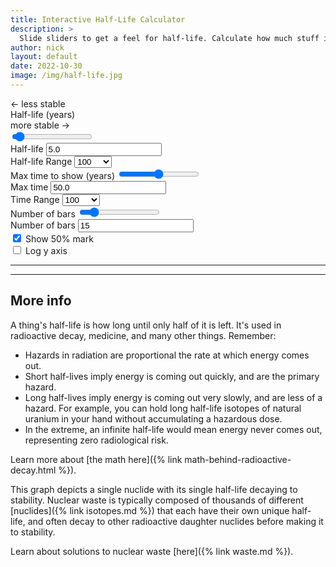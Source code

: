 ```yaml
---
title: Interactive Half-Life Calculator
description: >
  Slide sliders to get a feel for half-life. Calculate how much stuff is left after a few half-lives.
author: nick
layout: default
date: 2022-10-30
image: /img/half-life.jpg
---
```


<div class="row">
<div class="col-12" markdown="1">

<div class="row">
<div class="col-8">


<div class="row">
<div class="col-4">
<span class="float-start fw-light fst-italic">&#8592; less stable</span>
</div>
<div class="col-4 text-center">
<label for="halflife" class="form-label">
Half-life (years)
</label>
</div>
<div class="col-4">
<span class="float-end fw-light fst-italic">more stable &#8594;</span>
</div>
</div>


<input type="range" value="5.0" step="1" min="1" class="form-range" id="halflife">
</div>
<div class="col-2" markdown="1">
<label for="value">Half-life</label>
<input type="input" value="5.0" class="form-control" id="value">
</div>
<div class="col-1 px-0 mx-0">
<label for="hl-range-select">Half-life Range</label>
<select class="form-select" aria-label="Half-life Range" id="hl-range-select">
  <option value="100">100</option>
  <option value="1000">1,000</option>
  <option value="10000">10 k</option>
  <option value="100000">100 k</option>
  <option value="1000000">1 M</option>
  <option value="10000000">10 M</option>
  <option value="100000000">100 M</option>
  <option value="1000000000">1 B</option>
  <option value="10000000000">10 B</option>
</select>
</div>
</div>
<div class="row">

<div class="col-3">
<label for="maxtime" class="form-label">Max time to show (years)</label>
<input type="range" value="50.0" min="1" step="1" class="form-range" id="maxtime">
</div>
<div class="col-2">
<label for="maxtime-val">Max time</label>
<input type="input" value="50.0" class="form-control" id="maxtime-val">
</div>
<div class="col-1 px-0 mx-0">
<label for="time-range-select">Time Range</label>
<select class="form-select" aria-label="Time Range" id="time-range-select">
  <option value="100">100</option>
  <option value="1000">1,000</option>
  <option value="10000">10 k</option>
  <option value="100000">100 k</option>
  <option value="1000000">1 M</option>
  <option value="10000000">10 M</option>
  <option value="100000000">100 M</option>
  <option value="1000000000">1 B</option>
  <option value="10000000000">10 B</option>
</select>
</div>
<div class="col-2" markdown="1">
<label for="numbars-range" class="form-label">Number of bars</label>
<input type="range" value="15" min="1" step="1" class="form-range" id="numbars-range">
</div>
<div class="col-2" markdown="1">
<label for="numbars-val" class="form-label">Number of bars</label>
<input type="input" value="15" class="form-control" id="numbars-val">
</div>
<div class="col-2" markdown="1">
<!-- disable logx for now b/c bars get misleadingly wide -->
<div class="form-check">
  <input hidden class="form-check-input" type="checkbox" value="" id="logx">
  <label hidden class="form-check-label" for="logx">
    Log x axis
  </label>
</div>
<div class="form-check">
  <input class="form-check-input" type="checkbox" checked value="" id="hlnote">
  <label class="form-check-label" for="hlnote">
    Show 50% mark
  </label>
</div>
<div class="form-check">
  <input class="form-check-input" type="checkbox" value="" id="logy" >
  <label class="form-check-label" for="logy">
    Log y axis
  </label>
</div>
</div>

</div>

<hr/>

<div class="row">
<div class="col-md-12" id='plot'></div>
</div>

<hr/>

## More info

A thing's half-life is how long until only half of it is left. It's used
in radioactive decay, medicine, and many other things. Remember:

* Hazards in radiation are proportional the rate at which energy comes out. 
* Short half-lives imply energy is coming out quickly, and are the primary hazard.
* Long half-lives imply energy is coming out very slowly, and are less
of a hazard. For example, you can hold long half-life isotopes of natural
uranium in your hand without accumulating a hazardous dose.
* In the extreme, an infinite half-life would mean energy never comes out, representing zero radiological risk. 

Learn more about [the math here]({% link math-behind-radioactive-decay.html %}).

This graph depicts a single nuclide with its single half-life decaying to stability. Nuclear
waste is typically composed of thousands of different [nuclides]({% link isotopes.md %}) that
each have their own unique half-life, and often decay to other radioactive daughter
nuclides before making it to stability.

Learn about solutions to nuclear waste [here]({% link waste.md %}).

<script src='https://cdn.plot.ly/plotly-2.16.1.min.js'></script>

<script>

let halflife=document.getElementById("halflife");
let number=document.getElementById('value')
let hl_range_select=document.getElementById('hl-range-select')
let maxtime_range=document.getElementById("maxtime");
let maxtime_val=document.getElementById('maxtime-val')
let time_range_select=document.getElementById('time-range-select')
let numbars_range=document.getElementById("numbars-range");
let numbars_val=document.getElementById('numbars-val')
let logx=document.getElementById('logx')
let logy=document.getElementById('logy')
let hlnote=document.getElementById('hlnote')

halflife.addEventListener("input",(e)=>{
    let val = parseFloat(e.target.value);
    if (val<parseFloat(0.0)) {
        return
    }
  number.value=val;
  compute();
})
number.addEventListener("input",(e)=>{
  halflife.value=e.target.value;
  compute();
})
hl_range_select.addEventListener("change",(e)=>{
  halflife.max=e.target.value;
})

maxtime_range.addEventListener("input",(e)=>{
    let val = parseFloat(e.target.value);
    if (val<parseFloat(0.0)) {
        return
    }
  maxtime_val.value=val;
  compute();
})
maxtime_val.addEventListener("input",(e)=>{
  maxtime_range.value=e.target.value;
  compute();
})
time_range_select.addEventListener("change",(e)=>{
  maxtime_range.max=e.target.value;
})

numbars_range.addEventListener("input",(e)=>{
    let val = parseFloat(e.target.value);
    if (val<parseFloat(0.0)) {
        return
    }
  numbars_val.value=val;
  compute();
})
numbars_val.addEventListener("input",(e)=>{
  numbars_range.value=e.target.value;
  compute();
})
logx.addEventListener("input",(e)=>{
  compute();
})
logy.addEventListener("input",(e)=>{
  compute();
})
hlnote.addEventListener("input",(e)=>{
  compute();
})


function compute() {
    let maxtime = Number(maxtime_val.value);
    let initial = 100;
    let numbars = Number(numbars_val.value);
    let halflife = Number(number.value);
    // if they want 10 bars between 0 and 100 years, 
    // then the 10th bar with have index 9, and we need 9/10
    let times = Array.from({length: numbars}, (x, i) => i*maxtime/(numbars-1));
    let times2 = Array.from({length: 50}, (x, i) => i*maxtime/(50-1));
    let dec_const = Math.log(2)/halflife;

    // update line data
    let line_vals = times2.map((time) => initial*Math.exp(-dec_const * time))
    let line = {
        x: times2,
        y: line_vals,
        type: 'scatter',
        showlegend: false,
        marker: {
            "color": "black",
          }
    };
    // update bars data
    let rvals = times.map((time) => initial*Math.exp(-dec_const * time))
    let radioactive = {
        x: times,
        y: rvals,
        text: rvals.map((val) => String(val.toFixed(1))),
        name: 'Still radioactive',
        type: 'bar',
        marker: {
            "color": "firebrick",
            "pattern": {
              "solidity": 0.5
            }
          }
    };
    let decayed = {
        x: times,
        y: times.map((time) => initial*(1-Math.exp(-dec_const * time))),
        name: 'No longer radioactive',
        type: 'bar',
        marker: {
            "color": "burlywood",
            "pattern": {
              "shape": "x",
              "solidity": 0.5
            }
          }
    };

    /*
    if (numbars>30){ 
      // with too many bars the axis label gets too crowded
      // Hmm actually this isn't toggling back to auto when we have
      // lots of bars and performance tanks so we better just leave 
      // autoformatting on for now.
      layout.xaxis.autotick = true;
      layout.xaxis.autorange = true;
      layout.xaxis.dtick = '';
      layout.xaxis.ticks = '';
    } else {
      layout.xaxis.autotick = false;
      layout.xaxis.dtick = (maxtime/numbars);
    }
    */

    let halfpoint;
    if(logy.checked) {
      layout.yaxis.type="log"
      // on log plots the half-way point goofs it up so we have to manually
      // map the annotation
      halfpoint = Math.log10(initial * 0.5)

    }
    else {
      layout.yaxis.type=""
      halfpoint = initial * 0.5
    }
    if(logx.checked) {
      layout.xaxis.type="log"
    }
    else {
      layout.xaxis.type=""
    }

  if (hlnote.checked && halflife<=maxtime) {

    layout.annotations= [
      {
        x: halflife,
        y: halfpoint,
        xref: 'x',
        yref: 'y',
        text: 'Half of the<br>atoms remain',
        showarrow: true,
        font: {
          size: 16,
        },
        arrowhead: 7,
        opacity: 0.8,
        bgcolor: 'white',
        ax: 0,
        ay: -40
      }
    ]
  }
  else {
    layout.annotations=[]
  }

    var data=[line, radioactive, decayed ];
    Plotly.react('plot', data, layout);
    
}


var trace1 = { };
var trace2 = { };
var data = [trace1, trace2];

var layout = {barmode: 'stack', 
  yaxis: {
      type: 'linear', autorange: true ,
      title: { 
      text: 'Number of atoms',
        },
    }, 
  xaxis: { autotick: true, nticks: 10,
  title: {
        text: 'Time (years)', 
  }},
  showlegend: true,
  legend: {
    x: 1,
    xanchor: 'right',
    y: 1,
    font: {
        size: 18,
    },
    orientation: "h",
    bgcolor: 'rgba(255,255,255,0.8)'
  }, 
  autosize: true,
  margin: {
      t: 0
    },
};

var config = {
  'displayModeBar': false
}

Plotly.newPlot('plot', data, layout, config);

window.onresize = function() {
    Plotly.relayout('plot', {})
}

// compute initial values
compute();


</script>

</div>
</div>
